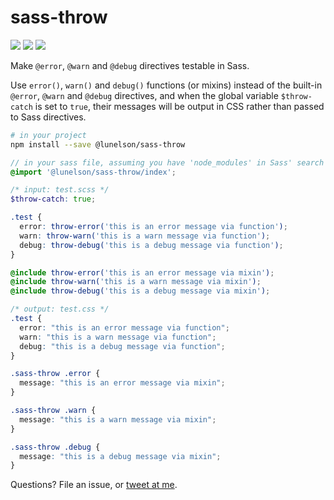 # sass-throw

[![](https://img.shields.io/travis/lunelson/sass-throw.svg?style=flat-square)](#travis)
[![](https://img.shields.io/npm/v/@lunelson/sass-throw.svg?style=flat-square)](#releases)
[![](https://img.shields.io/github/license/lunelson/sass-throw.svg?style=flat-square)](#license)
<!-- [![](https://img.shields.io/npm/dt/@lunelson/sass-throw.svg?style=flat-square)](#download) -->

Make `@error`, `@warn` and `@debug` directives testable in Sass.

Use `error()`, `warn()` and `debug()` functions (or mixins) instead of the built-in `@error`, `@warn` and `@debug` directives, and when the global variable `$throw-catch` is set to `true`, their messages will be output in CSS rather than passed to Sass directives.

```sh
# in your project
npm install --save @lunelson/sass-throw
```
```scss
// in your sass file, assuming you have 'node_modules' in Sass' search path
@import '@lunelson/sass-throw/index';
```
```scss
/* input: test.scss */
$throw-catch: true;

.test {
  error: throw-error('this is an error message via function');
  warn: throw-warn('this is a warn message via function');
  debug: throw-debug('this is a debug message via function');
}

@include throw-error('this is an error message via mixin');
@include throw-warn('this is a warn message via mixin');
@include throw-debug('this is a debug message via mixin');
```
```css
/* output: test.css */
.test {
  error: "this is an error message via function";
  warn: "this is a warn message via function";
  debug: "this is a debug message via function";
}

.sass-throw .error {
  message: "this is an error message via mixin";
}

.sass-throw .warn {
  message: "this is a warn message via mixin";
}

.sass-throw .debug {
  message: "this is a debug message via mixin";
}
```

Questions? File an issue, or [tweet at me](https://twitter.com/lunelson).

